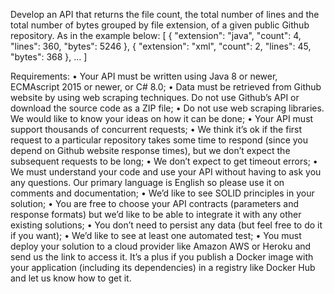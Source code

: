 Develop an API that returns the file count, the total number of lines and the total number of bytes grouped by file extension, of a given public Github repository. As in the example below:
[
{ "extension": "java",
"count": 4, "lines": 360,
"bytes": 5246
},
{
"extension": "xml",
"count": 2, "lines": 45,
"bytes": 368
},
…
]

Requirements:
• Your API must be written using Java 8 or newer, ECMAscript 2015 or newer, or C# 8.0;
• Data must be retrieved from Github website by using web scraping techniques. Do not use Github’s API or download the source code as a ZIP file;
• Do not use web scraping libraries. We would like to know your ideas on how it can be done;
• Your API must support thousands of concurrent requests;
• We think it’s ok if the first request to a particular repository takes some time to respond (since you depend on Github website response times), but we don’t expect the subsequent requests to be long;
• We don’t expect to get timeout errors;
• We must understand your code and use your API without having to ask you any questions. Our primary language is English so please use it on comments and documentation;
• We’d like to see SOLID principles in your solution;
• You are free to choose your API contracts (parameters and response formats) but we’d like to be able to integrate it with any other existing solutions;
• You don’t need to persist any data (but feel free to do it if you want);
• We’d like to see at least one automated test;
• You must deploy your solution to a cloud provider like Amazon AWS or Heroku and send us the link to access it. It’s a plus if you publish a Docker image with your application (including its dependencies) in a registry like Docker Hub and let us know how to get it.
